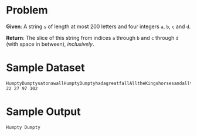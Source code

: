 # Problem

**Given**: A string `s` of length at most 200 letters and four integers `a`,
`b`, `c` and `d`.

**Return**: The slice of this string from indices `a` through `b` and `c`
through `d` (with space in between), *inclusively*.

# Sample Dataset

```
HumptyDumptysatonawallHumptyDumptyhadagreatfallAlltheKingshorsesandalltheKingsmenCouldntputHumptyDumptyinhisplaceagain.
22 27 97 102
```

# Sample Output

```
Humpty Dumpty
```
